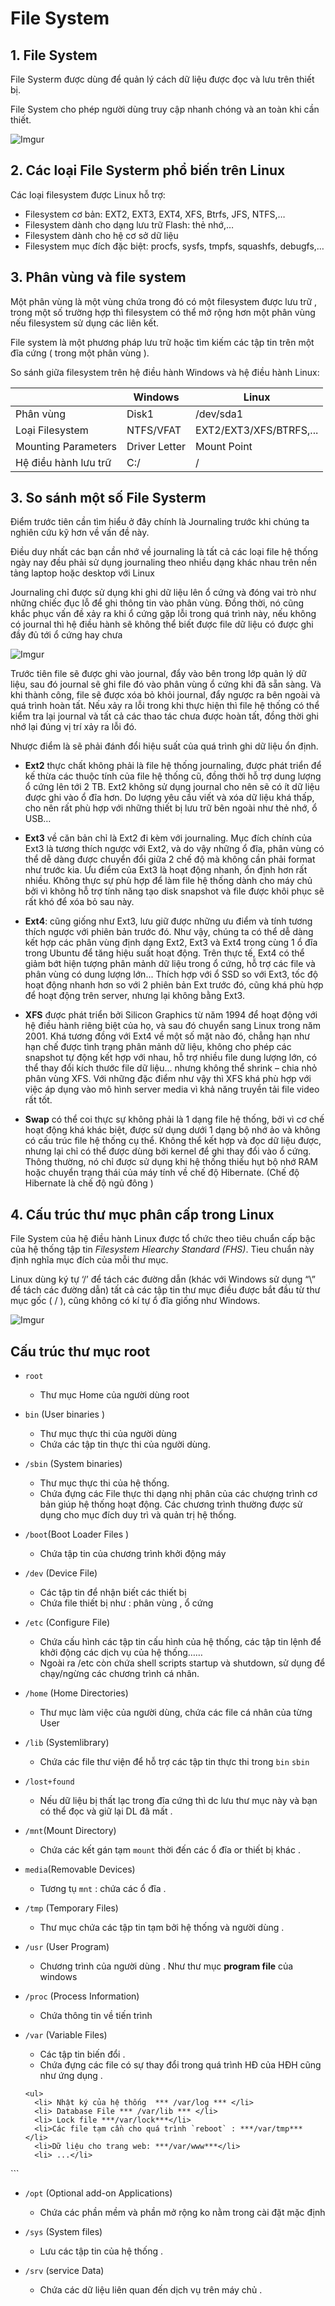 # File System  

## 1. File System
File Systerm được dùng để quản lý cách dữ liệu được đọc và lưu trên thiết bị. 

File System cho phép người dùng truy cập nhanh chóng và an toàn khi cần thiết. 

![Imgur](https://i.imgur.com/pCw00v5.png)

## 2. Các loại File Systerm phổ biến trên Linux 

Các loại filesystem được Linux hỗ trợ: 
* Filesystem cơ bản: EXT2, EXT3, EXT4, XFS, Btrfs, JFS, NTFS,… 
* Filesystem dành cho dạng lưu trữ Flash: thẻ nhớ,… 
* Filesystem dành cho hệ cơ sở dữ liệu 
* Filesystem mục đích đặc biệt: procfs, sysfs, tmpfs, squashfs, debugfs,… 

## 3. Phân vùng và file system
Một phân vùng là một vùng chứa trong đó có một filesystem được lưu trữ , trong một số trường hợp thì filesystem có thể mở rộng hơn một phân vùng nếu filesystem sử dụng các liên kết.

File system là một phương pháp lưu trữ hoặc tìm kiếm các tập tin trên một đĩa cứng ( trong một phân vùng ).

So sánh giữa filesystem trên hệ điều hành Windows và hệ điều hành Linux:

||Windows|Linux| 
|---|---|---| 
|Phân vùng|Disk1|/dev/sda1| 
|Loại Filesystem|NTFS/VFAT|EXT2/EXT3/XFS/BTRFS,...| 
|Mounting Parameters|Driver Letter|Mount Point|
|Hệ điều hành lưu trữ|C:/|/| 

## 3. So sánh một số File Systerm   

Điểm trước tiên cần tìm hiểu ở đây chính là Journaling trước khi chúng ta nghiên cứu kỹ hơn về vấn đề này. 

Điều duy nhất các bạn cần nhớ về journaling là tất cả các loại file hệ thống ngày nay đều phải sử dụng journaling theo nhiều dạng khác nhau trên nền tảng laptop hoặc desktop với Linux 

Journaling chỉ được sử dụng khi ghi dữ liệu lên ổ cứng và đóng vai trò như những chiếc đục lỗ để ghi thông tin vào phân vùng. Đồng thời, nó cũng khắc phục vấn đề xảy ra khi ổ cứng gặp lỗi trong quá trình này, nếu không có journal thì hệ điều hành sẽ không thể biết được file dữ liệu có được ghi đầy đủ tới ổ cứng hay chưa

![Imgur](https://i.imgur.com/LLjtYM1.png) 

Trước tiên file sẽ được ghi vào journal, đẩy vào bên trong lớp quản lý dữ liệu, sau đó journal sẽ ghi file đó vào phân vùng ổ cứng khi đã sẵn sàng. Và khi thành công, file sẽ được xóa bỏ khỏi journal, đẩy ngược ra bên ngoài và quá trình hoàn tất. Nếu xảy ra lỗi trong khi thực hiện thì file hệ thống có thể kiểm tra lại journal và tất cả các thao tác chưa được hoàn tất, đồng thời ghi nhớ lại đúng vị trí xảy ra lỗi đó. 

Nhược điểm là sẽ phải đánh đổi hiệu suất của quá trình ghi dữ liệu ổn định. 

- **Ext2** thực chất không phải là file hệ thống journaling, được phát triển để kế thừa các thuộc tính của file hệ thống cũ, đồng thời hỗ trợ dung lượng ổ cứng lên tới 2 TB. Ext2 không sử dụng journal cho nên sẽ có ít dữ liệu được ghi vào ổ đĩa hơn. Do lượng yêu cầu viết và xóa dữ liệu khá thấp, cho nên rất phù hợp với những thiết bị lưu trữ bên ngoài như thẻ nhớ, ổ USB…

- **Ext3** về căn bản chỉ là Ext2 đi kèm với journaling. Mục đích chính của Ext3 là tương thích ngược với Ext2, và do vậy những ổ đĩa, phân vùng có thể dễ dàng được chuyển đổi giữa 2 chế độ mà không cần phải format như trước kia. Ưu điểm của Ext3 là hoạt động nhanh, ổn định hơn rất nhiều. Không thực sự phù hợp để làm file hệ thống dành cho máy chủ bởi vì không hỗ trợ tính năng tạo disk snapshot và file được khôi phục sẽ rất khó để xóa bỏ sau này. 

- **Ext4**: cũng giống như Ext3, lưu giữ được những ưu điểm và tính tương thích ngược với phiên bản trước đó. Như vậy, chúng ta có thể dễ dàng kết hợp các phân vùng định dạng Ext2, Ext3 và Ext4 trong cùng 1 ổ đĩa trong Ubuntu để tăng hiệu suất hoạt động. Trên thực tế, Ext4 có thể giảm bớt hiện tượng phân mảnh dữ liệu trong ổ cứng, hỗ trợ các file và phân vùng có dung lượng lớn... Thích hợp với ổ SSD so với Ext3, tốc độ hoạt động nhanh hơn so với 2 phiên bản Ext trước đó, cũng khá phù hợp để hoạt động trên server, nhưng lại không bằng Ext3.

- **XFS** được phát triển bởi Silicon Graphics từ năm 1994 để hoạt động với hệ điều hành riêng biệt của họ, và sau đó chuyển sang Linux trong năm 2001. Khá tương đồng với Ext4 về một số mặt nào đó, chẳng hạn như hạn chế được tình trạng phân mảnh dữ liệu, không cho phép các snapshot tự động kết hợp với nhau, hỗ trợ nhiều file dung lượng lớn, có thể thay đổi kích thước file dữ liệu... nhưng không thể shrink – chia nhỏ phân vùng XFS. Với những đặc điểm như vậy thì XFS khá phù hợp với việc áp dụng vào mô hình server media vì khả năng truyền tải file video rất tốt.

- **Swap** có thể coi thực sự không phải là 1 dạng file hệ thống, bởi vì cơ chế hoạt động khá khác biệt, được sử dụng dưới 1 dạng bộ nhớ ảo và không có cấu trúc file hệ thống cụ thể. Không thể kết hợp và đọc dữ liệu được, nhưng lại chỉ có thể được dùng bởi kernel để ghi thay đổi vào ổ cứng. Thông thường, nó chỉ được sử dụng khi hệ thống thiếu hụt bộ nhớ RAM hoặc chuyển trạng thái của máy tính về chế độ Hibernate.
(Chế độ Hibernate là chế độ ngủ đông )

## 4. Cấu trúc thư mục phân cấp trong Linux
File System của hệ điều hành Linux được tổ chức theo tiêu chuẩn cấp bậc của hệ thống tập tin *Filesystem Hỉearchy Standard (FHS)*. Tieu chuẩn này định nghĩa mục đích của mỗi thư mục.

Linux dùng ký tự ‘/’ để tách các đường dẫn (khác với Windows sử dụng “\” để tách các đường dẫn) tất cả các tập tin thư mục điều được bắt đầu từ thư mục gốc ( / ), cũng không có kí tự ổ đĩa giống như Windows.

![Imgur](https://imgur.com/IxsPPcE.png)
## Cấu trúc thư mục root
* `root`
  - Thư mục Home của người dùng root

* `bin` (User binaries )
   - Thư mục thực thi của người dùng
   - Chứa các tập tin thực thi của người dùng.

* `/sbin` (System binaries)
   - Thư mục thực thi của hệ thống. 
   - Chứa đựng các File thực thi dạng nhị phân của các chượng trình cơ bản giúp hệ thống hoạt động. Các chương trình thường được sử dụng cho mục đích duy trì và quản trị hệ thống.

* `/boot`(Boot Loader Files )
   - Chứa tập tin của chương trình khởi động máy 

* `/dev` (Device File)
   - Các tập tin để nhận biết các thiết bị
   - Chứa file thiết bị như : phân vùng , ổ cứng

* `/etc` (Configure File)
   - Chứa cấu hình các tập tin cấu hình của hệ thống, các tập tin lệnh để khởi động các dịch vụ của hệ thống……
   - Ngoài ra /etc còn chứa shell scripts startup và shutdown, sử dụng để chạy/ngừng các chương trình cá nhân.

* `/home` (Home Directories)
   - Thư mục làm việc của người dùng, chứa các file cá nhân của từng User

* `/lib` (Systemlibrary)
  * Chứa các file thư viện để hỗ trợ các tập tin thực thi trong `bin` `sbin`

* `/lost+found`  
   - Nếu dữ liệu bị thất lạc trong đĩa cứng thì dc lưu thư mục này và bạn có thể đọc và giữ lại DL đã mất .

* `/mnt`(Mount Directory)
   - Chứa các kết gán tạm `mount` thời đến các ổ đĩa or thiết bị khác .

* `media`(Removable Devices)
   - Tương tụ `mnt` : chứa các ổ đĩa .

* `/tmp` (Temporary Files)
   - Thư mục chứa các tập tin tạm bởi hệ thống và người dùng .

* `/usr` (User Program)
   - Chương trình của người dùng . Như thư mục **program file** của windows

* `/proc` (Process Information)
   - Chứa thông tin về tiến trình

* `/var` (Variable Files)
   - Các tập tin biến đổi .
   - Chứa đựng các file có sự thay đổi trong quá trình HĐ của HĐH cũng như ứng dụng .
 
 
  ```
  <ul>
    <li> Nhật ký của hệ thống  *** /var/log *** </li>
    <li> Database File *** /var/lib *** </li>
    <li> Lock file ***/var/lock***</li>
    <li>Các file tạm cần cho quá trình `reboot` : ***/var/tmp*** </li>
    <li>Dữ liệu cho trang web: ***/var/www***</li>
    <li> ...</li>
 </ul>
 ```

- `/opt` (Optional add-on Applications)
   - Chứa các phần mềm và phần mở rộng ko nằm trong cài đặt mặc định

- `/sys` (System files)
   - Lưu các tập tin của hệ thống .

- `/srv` (service Data)
   - Chứa các dữ liệu liên quan đến dịch vụ trên máy chủ .
